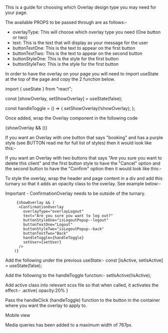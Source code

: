 This is a guide for choosing which Overlay design type you may need for your page.

The available PROPS to be passed through are as follows:-

- overlayType: This will choose which overlay type you need (One button or two)
- text: This is the text that will display as your message for the user
- buttonTextOne: This is the text to appear on the first button
- buttonTextTwo: This is the text to appear on the second button
- buttonStyleOne: This is the style for the first button
- buttonStyleTwo: This is the style for the first button

In order to have the overlay on your page you will need to import useState at the top of the page and copy the 2 function below.

import { useState } from "react";

const [showOverlay, setShowOverlay] = useState(false);

const handleToggle = () => {
setShowOverlay(!showOverlay);
};

Once added, wrap the Overlay component in the following code

{showOverlay && (<ConfirmationOverlay/>)}

If you want an Overlay with one button that says "booking" and has a purple style (see BUTTON read me for full list of styles) then it would look like this:-

<ConfirmationOverlay
overlayType="overlayOneButton"
text="booking" 
buttonStyleOne="isPurple" 
buttonTextOne="book" />

If you want an Overlay with two buttons that says "Are you sure you want to delete this client" and the first button style to have the "Cancel" option and the second button to have the "Confirm" option then it would look like this:-

<ConfirmationOverlay
overlayType="overlayTwoButton"
text="Are you sure you want to delete this client" 
buttonStyleOne="isDelete--cancel" 
buttonTextOne="Cancel"
buttonStyleTwo="isDelete--confirm" 
buttonTextTwo="Confirm" />

To style the overlay, wrap the header and page content in a div and add this turnary so that it adds an opacity class to the overlay. See example below:-

 <div
          className={
            isActive
              ? "home-container__content + active"
              : "home-container__content"
          }
        >
          <PageHeader heading="Home" headerType="headingOnly" />
          <HomePageContainer />
        </div>

Important - ConfirmationOverlay needs to be outside of the turnary.

         {showOverlay && (
          <ConfirmationOverlay
            overlayType="overlayLogout"
            text="Are you sure you want to log out?"
            buttonStyleOne="isLogoutPopup--logout"
            buttonTextOne="Logout"
            buttonStyleTwo="isLogoutPopup--back"
            buttonTextTwo="Back"
            handleToggle={handleToggle}
            setUser={setUser}
          />
        )}

Add the following under the previous useState:-
const [isActive, setIsActive] = useState(false);

Add the following to the handleToggle function:-
setIsActive(!isActive);

Add active class into relevant scss file so that when called, it activates the effect:-
.active{
opacity:20%
}

Pass the handleClick (handleToggle) function to the button in the container where you want the overlay to apply to.

Mobile view

Media queries has been added to a maximum width of 767px.
